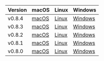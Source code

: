 | Version | macOS | Linux | Windows |
| - | - | - | - |
| v0.8.4 | [macOS](https://s3.amazonaws.com/xfra-layer0/release/v0.8.4/layer0_v0.8.4_darwin.zip) | [Linux](https://s3.amazonaws.com/xfra-layer0/release/v0.8.4/layer0_v0.8.4_linux.zip) | [Windows](https://s3.amazonaws.com/xfra-layer0/release/v0.8.4/layer0_v0.8.4_windows.zip)
| v0.8.3 | [macOS](https://s3.amazonaws.com/xfra-layer0/release/v0.8.3/layer0_v0.8.3_darwin.zip) | [Linux](https://s3.amazonaws.com/xfra-layer0/release/v0.8.3/layer0_v0.8.3_linux.zip) | [Windows](https://s3.amazonaws.com/xfra-layer0/release/v0.8.3/layer0_v0.8.3_windows.zip)
| v0.8.2 | [macOS](https://s3.amazonaws.com/xfra-layer0/release/v0.8.2/layer0_v0.8.2_darwin.zip) | [Linux](https://s3.amazonaws.com/xfra-layer0/release/v0.8.2/layer0_v0.8.2_linux.zip) | [Windows](https://s3.amazonaws.com/xfra-layer0/release/v0.8.2/layer0_v0.8.2_windows.zip)
| v0.8.1 | [macOS](https://s3.amazonaws.com/xfra-layer0/release/v0.8.1/layer0_v0.8.1_darwin.zip) | [Linux](https://s3.amazonaws.com/xfra-layer0/release/v0.8.1/layer0_v0.8.1_linux.zip) | [Windows](https://s3.amazonaws.com/xfra-layer0/release/v0.8.1/layer0_v0.8.1_windows.zip)
| v0.8.0 | [macOS](https://s3.amazonaws.com/xfra-layer0/release/v0.8.0/layer0_v0.8.0_darwin.zip) | [Linux](https://s3.amazonaws.com/xfra-layer0/release/v0.8.0/layer0_v0.8.0_linux.zip) | [Windows](https://s3.amazonaws.com/xfra-layer0/release/v0.8.0/layer0_v0.8.0_windows.zip)
